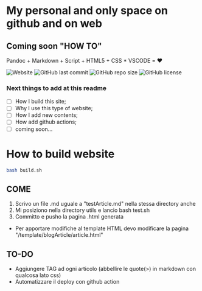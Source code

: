 # My personal and only space on github and on web

## Coming soon "HOW TO"

Pandoc + Markdown + Script + HTML5 + CSS * VSCODE = ❤️


![Website](https://img.shields.io/website?label=Website%20Status&style=plastic&up_message=online&url=https%3A%2F%2Fgiuseppedp.page%2F) ![GitHub last commit](https://img.shields.io/github/last-commit/GiuseppeDiPalma/giuseppedipalma.github.io?label=Last%20update&style=plastic) ![GitHub repo size](https://img.shields.io/github/repo-size/GiuseppeDiPalma/giuseppedipalma.github.io?style=plastic) ![GitHub license](https://img.shields.io/github/license/GiuseppeDiPalma/giuseppedipalma.github.io?style=plastic)

### Next things to add at this readme

- [ ] How I build this site;
- [ ] Why I use this type of website;
- [ ] How I add new contents;
- [ ] How add github actions;
- [ ] coming soon...

# How to build website

```bash
bash build.sh
```

## COME

1. Scrivo un file .md uguale a "testArticle.md" nella stessa directory anche
2. Mi posiziono nella directory utils e lancio bash test.sh
3. Committo e pusho la pagina .html generata

- Per apportare modifiche al template HTML devo modificare la pagina "/template/blogArticle/article.html"

## TO-DO

- Aggiungere TAG ad ogni articolo (abbellire le quote(>) in markdown con qualcosa lato css)
- Automatizzare il deploy con github action